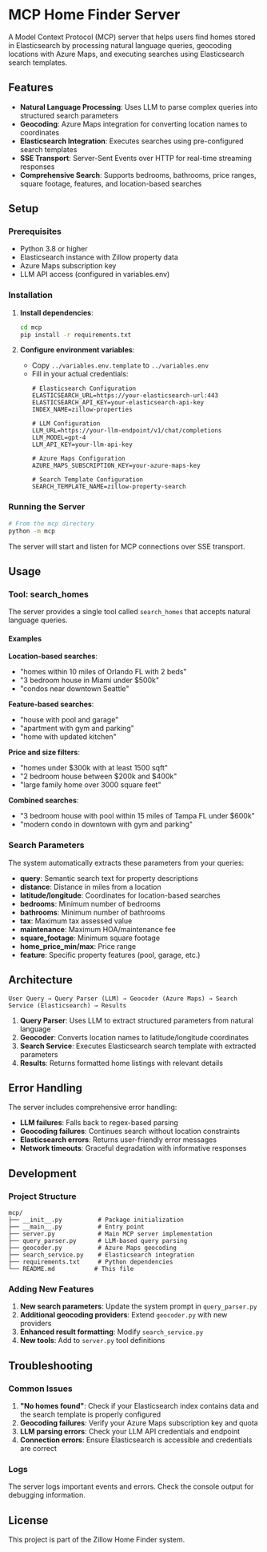 # MCP Home Finder Server

A Model Context Protocol (MCP) server that helps users find homes stored in Elasticsearch by processing natural language queries, geocoding locations with Azure Maps, and executing searches using Elasticsearch search templates.

## Features

- **Natural Language Processing**: Uses LLM to parse complex queries into structured search parameters
- **Geocoding**: Azure Maps integration for converting location names to coordinates
- **Elasticsearch Integration**: Executes searches using pre-configured search templates
- **SSE Transport**: Server-Sent Events over HTTP for real-time streaming responses
- **Comprehensive Search**: Supports bedrooms, bathrooms, price ranges, square footage, features, and location-based searches

## Setup

### Prerequisites

- Python 3.8 or higher
- Elasticsearch instance with Zillow property data
- Azure Maps subscription key
- LLM API access (configured in variables.env)

### Installation

1. **Install dependencies**:
   ```bash
   cd mcp
   pip install -r requirements.txt
   ```

2. **Configure environment variables**:
   - Copy `../variables.env.template` to `../variables.env`
   - Fill in your actual credentials:
     ```env
     # Elasticsearch Configuration
     ELASTICSEARCH_URL=https://your-elasticsearch-url:443
     ELASTICSEARCH_API_KEY=your-elasticsearch-api-key
     INDEX_NAME=zillow-properties
     
     # LLM Configuration
     LLM_URL=https://your-llm-endpoint/v1/chat/completions
     LLM_MODEL=gpt-4
     LLM_API_KEY=your-llm-api-key
     
     # Azure Maps Configuration
     AZURE_MAPS_SUBSCRIPTION_KEY=your-azure-maps-key
     
     # Search Template Configuration
     SEARCH_TEMPLATE_NAME=zillow-property-search
     ```

### Running the Server

```bash
# From the mcp directory
python -m mcp
```

The server will start and listen for MCP connections over SSE transport.

## Usage

### Tool: search_homes

The server provides a single tool called `search_homes` that accepts natural language queries.

#### Examples

**Location-based searches**:
- "homes within 10 miles of Orlando FL with 2 beds"
- "3 bedroom house in Miami under $500k"
- "condos near downtown Seattle"

**Feature-based searches**:
- "house with pool and garage"
- "apartment with gym and parking"
- "home with updated kitchen"

**Price and size filters**:
- "homes under $300k with at least 1500 sqft"
- "2 bedroom house between $200k and $400k"
- "large family home over 3000 square feet"

**Combined searches**:
- "3 bedroom house with pool within 15 miles of Tampa FL under $600k"
- "modern condo in downtown with gym and parking"

### Search Parameters

The system automatically extracts these parameters from your queries:

- **query**: Semantic search text for property descriptions
- **distance**: Distance in miles from a location
- **latitude/longitude**: Coordinates for location-based searches
- **bedrooms**: Minimum number of bedrooms
- **bathrooms**: Minimum number of bathrooms
- **tax**: Maximum tax assessed value
- **maintenance**: Maximum HOA/maintenance fee
- **square_footage**: Minimum square footage
- **home_price_min/max**: Price range
- **feature**: Specific property features (pool, garage, etc.)

## Architecture

```
User Query → Query Parser (LLM) → Geocoder (Azure Maps) → Search Service (Elasticsearch) → Results
```

1. **Query Parser**: Uses LLM to extract structured parameters from natural language
2. **Geocoder**: Converts location names to latitude/longitude coordinates
3. **Search Service**: Executes Elasticsearch search template with extracted parameters
4. **Results**: Returns formatted home listings with relevant details

## Error Handling

The server includes comprehensive error handling:

- **LLM failures**: Falls back to regex-based parsing
- **Geocoding failures**: Continues search without location constraints
- **Elasticsearch errors**: Returns user-friendly error messages
- **Network timeouts**: Graceful degradation with informative responses

## Development

### Project Structure

```
mcp/
├── __init__.py          # Package initialization
├── __main__.py          # Entry point
├── server.py            # Main MCP server implementation
├── query_parser.py      # LLM-based query parsing
├── geocoder.py          # Azure Maps geocoding
├── search_service.py    # Elasticsearch integration
├── requirements.txt     # Python dependencies
└── README.md           # This file
```

### Adding New Features

1. **New search parameters**: Update the system prompt in `query_parser.py`
2. **Additional geocoding providers**: Extend `geocoder.py` with new providers
3. **Enhanced result formatting**: Modify `search_service.py`
4. **New tools**: Add to `server.py` tool definitions

## Troubleshooting

### Common Issues

1. **"No homes found"**: Check if your Elasticsearch index contains data and the search template is properly configured
2. **Geocoding failures**: Verify your Azure Maps subscription key and quota
3. **LLM parsing errors**: Check your LLM API credentials and endpoint
4. **Connection errors**: Ensure Elasticsearch is accessible and credentials are correct

### Logs

The server logs important events and errors. Check the console output for debugging information.

## License

This project is part of the Zillow Home Finder system.
